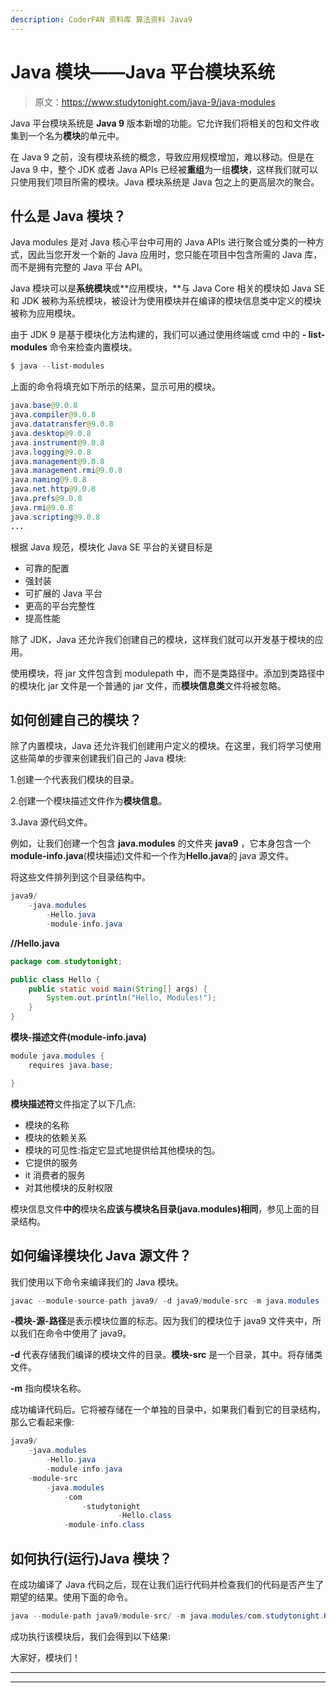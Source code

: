 ```yaml
---
description: CoderFAN 资料库 算法资料 Java9
---
```


# Java 模块——Java 平台模块系统

> 原文：<https://www.studytonight.com/java-9/java-modules>

Java 平台模块系统是 **Java 9** 版本新增的功能。它允许我们将相关的包和文件收集到一个名为**模块**的单元中。

在 Java 9 之前，没有模块系统的概念，导致应用规模增加，难以移动。但是在 Java 9 中，整个 JDK 或者 Java APIs 已经被**重组**为一组**模块**，这样我们就可以只使用我们项目所需的模块。Java 模块系统是 Java 包之上的更高层次的聚合。

## 什么是 Java 模块？

Java modules 是对 Java 核心平台中可用的 Java APIs 进行聚合或分类的一种方式，因此当您开发一个新的 Java 应用时，您只能在项目中包含所需的 Java 库，而不是拥有完整的 Java 平台 API。

Java 模块可以是**系统模块**或**应用模块，**与 Java Core 相关的模块如 Java SE 和 JDK 被称为系统模块，被设计为使用模块并在编译的模块信息类中定义的模块被称为应用模块。

由于 JDK 9 是基于模块化方法构建的，我们可以通过使用终端或 cmd 中的 **- list-modules** 命令来检查内置模块。

```java
$ java --list-modules
```

上面的命令将填充如下所示的结果，显示可用的模块。

```java
java.base@9.0.8
java.compiler@9.0.8
java.datatransfer@9.0.8
java.desktop@9.0.8
java.instrument@9.0.8
java.logging@9.0.8
java.management@9.0.8
java.management.rmi@9.0.8
java.naming@9.0.8
java.net.http@9.0.8
java.prefs@9.0.8
java.rmi@9.0.8
java.scripting@9.0.8
...
```

根据 Java 规范，模块化 Java SE 平台的关键目标是

*   可靠的配置
*   强封装
*   可扩展的 Java 平台
*   更高的平台完整性
*   提高性能

除了 JDK，Java 还允许我们创建自己的模块，这样我们就可以开发基于模块的应用。

使用模块，将 jar 文件包含到 modulepath 中，而不是类路径中。添加到类路径中的模块化 jar 文件是一个普通的 jar 文件，而**模块信息类**文件将被忽略。

## 如何创建自己的模块？

除了内置模块，Java 还允许我们创建用户定义的模块。在这里，我们将学习使用这些简单的步骤来创建我们自己的 Java 模块:

1.创建一个代表我们模块的目录。

2.创建一个模块描述文件作为**模块信息**。

3.Java 源代码文件。

例如，让我们创建一个包含 **java.modules** 的文件夹 **java9** ，它本身包含一个**module-info.java**(模块描述)文件和一个作为**Hello.java**的 java 源文件。

将这些文件排列到这个目录结构中。

```java
java9/
    -java.modules
        -Hello.java
        -module-info.java

```

**//Hello.java**

```java
package com.studytonight;

public class Hello {
    public static void main(String[] args) {
        System.out.println("Hello, Modules!");
    }
}
```

**模块-描述文件(module-info.java)**

```java
module java.modules {
    requires java.base;  

}
```

**模块描述符**文件指定了以下几点:

*   模块的名称
*   模块的依赖关系
*   模块的可见性:指定它显式地提供给其他模块的包。
*   它提供的服务
*   it 消费者的服务
*   对其他模块的反射权限

模块信息文件**中的**模块名**应该与模块名目录(java.modules)相同**，参见上面的目录结构。

## 如何编译模块化 Java 源文件？

我们使用以下命令来编译我们的 Java 模块。

```java
javac --module-source-path java9/ -d java9/module-src -m java.modules
```

**-模块-源-路径**是表示模块位置的标志。因为我们的模块位于 java9 文件夹中，所以我们在命令中使用了 java9。

**-d** 代表存储我们编译的模块文件的目录。**模块-src** 是一个目录，其中。将存储类文件。

**-m** 指向模块名称。

成功编译代码后。它将被存储在一个单独的目录中，如果我们看到它的目录结构，那么它看起来像:

```java
java9/
    -java.modules
        -Hello.java
        -module-info.java
    -module-src
        -java.modules
            -com
                -studytonight
                        -Hello.class
            -module-info.class

```

## 如何执行(运行)Java 模块？

在成功编译了 Java 代码之后，现在让我们运行代码并检查我们的代码是否产生了期望的结果。使用下面的命令。

```java
java --module-path java9/module-src/ -m java.modules/com.studytonight.Hello 
```

成功执行该模块后，我们会得到以下结果:

大家好，模块们！

* * *

* * *